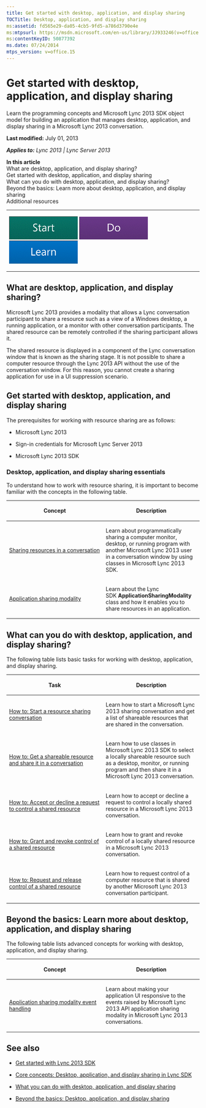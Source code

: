```yaml
---
title: Get started with desktop, application, and display sharing
TOCTitle: Desktop, application, and display sharing
ms:assetid: fd565e29-da05-4cb5-9fd5-a786d3790e4e
ms:mtpsurl: https://msdn.microsoft.com/en-us/library/JJ933246(v=office.15)
ms:contentKeyID: 50877392
ms.date: 07/24/2014
mtps_version: v=office.15
---
```


# Get started with desktop, application, and display sharing

Learn the programming concepts and Microsoft Lync 2013 SDK object model for building an application that manages desktop, application, and display sharing in a Microsoft Lync 2013 conversation.

**Last modified:** July 01, 2013

***Applies to:** Lync 2013 | Lync Server 2013*

**In this article**  
What are desktop, application, and display sharing?  
Get started with desktop, application, and display sharing  
What can you do with desktop, application, and display sharing?  
Beyond the basics: Learn more about desktop, application, and display sharing  
Additional resources  

<table>
<colgroup>
<col style="width: 100%" />
</colgroup>
<tbody>
<tr class="odd">
<td><p><a href="get-started-with-content-sharing.md" class="uri"><img src="images/JJ933215.mod_icon_getstartbox(Office.15).gif"/></a>   <a href="get-started-with-content-sharing.md" class="uri"><img src="images/JJ933215.mod_icon_dobox(Office.15).gif"/></a>   <a href="get-started-with-content-sharing.md" class="uri"><img src="images/JJ933215.mod_icon_startbox(Office.15).gif"/></a></p></td>
</tr>
</tbody>
</table>

## What are desktop, application, and display sharing?

Microsoft Lync 2013 provides a modality that allows a Lync conversation participant to share a resource such as a view of a Windows desktop, a running application, or a monitor with other conversation participants. The shared resource can be remotely controlled if the sharing participant allows it.

The shared resource is displayed in a component of the Lync conversation window that is known as the sharing stage. It is not possible to share a computer resource through the Lync 2013 API without the use of the conversation window. For this reason, you cannot create a sharing application for use in a UI suppression scenario.

## Get started with desktop, application, and display sharing

The prerequisites for working with resource sharing are as follows:

  - Microsoft Lync 2013

  - Sign-in credentials for Microsoft Lync Server 2013

  - Microsoft Lync 2013 SDK

### Desktop, application, and display sharing essentials

To understand how to work with resource sharing, it is important to become familiar with the concepts in the following table.

<table>
<colgroup>
<col style="width: 50%" />
<col style="width: 50%" />
</colgroup>
<thead>
<tr class="header">
<th><p>Concept</p></th>
<th><p>Description</p></th>
</tr>
</thead>
<tbody>
<tr class="odd">
<td><p><a href="sharing-resources-in-a-conversation.md">Sharing resources in a conversation</a></p></td>
<td><p>Learn about programmatically sharing a computer monitor, desktop, or running program with another Microsoft Lync 2013 user in a conversation window by using classes in Microsoft Lync 2013 SDK.</p></td>
</tr>
<tr class="even">
<td><p><a href="application-sharing-modality.md">Application sharing modality</a></p></td>
<td><p>Learn about the Lync SDK <strong>ApplicationSharingModality</strong> class and how it enables you to share resources in an application.</p></td>
</tr>
</tbody>
</table>

## What can you do with desktop, application, and display sharing?

The following table lists basic tasks for working with desktop, application, and display sharing.

<table>
<colgroup>
<col style="width: 50%" />
<col style="width: 50%" />
</colgroup>
<thead>
<tr class="header">
<th><p>Task</p></th>
<th><p>Description</p></th>
</tr>
</thead>
<tbody>
<tr class="odd">
<td><p><a href="how-to-start-a-resource-sharing-conversation.md">How to: Start a resource sharing conversation</a></p></td>
<td><p>Learn how to start a Microsoft Lync 2013 sharing conversation and get a list of shareable resources that are shared in the conversation.</p></td>
</tr>
<tr class="even">
<td><p><a href="how-to-get-a-shareable-resource-and-share-it-in-a-conversation.md">How to: Get a shareable resource and share it in a conversation</a></p></td>
<td><p>Learn how to use classes in Microsoft Lync 2013 SDK to select a locally shareable resource such as a desktop, monitor, or running program and then share it in a Microsoft Lync 2013 conversation.</p></td>
</tr>
<tr class="odd">
<td><p><a href="how-to-accept-or-decline-a-request-to-control-a-shared-resource.md">How to: Accept or decline a request to control a shared resource</a></p></td>
<td><p>Learn how to accept or decline a request to control a locally shared resource in a Microsoft Lync 2013 conversation.</p></td>
</tr>
<tr class="even">
<td><p><a href="how-to-grant-and-revoke-control-of-a-shared-resource.md">How to: Grant and revoke control of a shared resource</a></p></td>
<td><p>Learn how to grant and revoke control of a locally shared resource in a Microsoft Lync 2013 conversation.</p></td>
</tr>
<tr class="odd">
<td><p><a href="how-to-request-and-release-control-of-a-shared-resource.md">How to: Request and release control of a shared resource</a></p></td>
<td><p>Learn how to request control of a computer resource that is shared by another Microsoft Lync 2013 conversation participant.</p></td>
</tr>
</tbody>
</table>

## Beyond the basics: Learn more about desktop, application, and display sharing

The following table lists advanced concepts for working with desktop, application, and display sharing.

<table>
<colgroup>
<col style="width: 50%" />
<col style="width: 50%" />
</colgroup>
<thead>
<tr class="header">
<th><p>Concept</p></th>
<th><p>Description</p></th>
</tr>
</thead>
<tbody>
<tr class="odd">
<td><p><a href="application-sharing-modality-event-handling.md">Application sharing modality event handling</a></p></td>
<td><p>Learn about making your application UI responsive to the events raised by Microsoft Lync 2013 API application sharing modality in Microsoft Lync 2013 conversations.</p></td>
</tr>
</tbody>
</table>

## See also

  - [Get started with Lync 2013 SDK](get-started-with-lync-2013-sdk.md)

  - [Core concepts: Desktop, application, and display sharing in Lync SDK](core-concepts-desktop-application-and-display-sharing-in-lync-sdk.md)

  - [What you can do with desktop, application, and display sharing](what-you-can-do-with-desktop-application-and-display-sharing.md)

  - [Beyond the basics: Desktop, application, and display sharing](beyond-the-basics-desktop-application-and-display-sharing.md)

